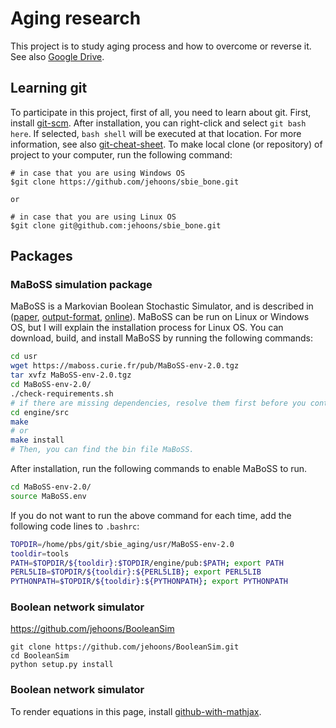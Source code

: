 # Aging research
This project is to study aging process and how to overcome or reverse it. See also [Google Drive][Google Drive].

## Learning git
To participate in this project, first of all, you need to learn about git. First, install [git-scm][git-scm]. After installation, you can right-click and select `git bash here`. If selected, `bash shell` will be executed at that location. For more information, see also [git-cheat-sheet][git-cheat-sheet]. To make local clone (or repository) of project to your computer, run the following command:

```
# in case that you are using Windows OS
$git clone https://github.com/jehoons/sbie_bone.git

or

# in case that you are using Linux OS
$git clone git@github.com:jehoons/sbie_bone.git
```

## Packages
### MaBoSS simulation package
MaBoSS is a Markovian Boolean Stochastic Simulator, and is described in ([paper][maboss-paper], [output-format][maboss-outputformat], [online][maboss-website]). MaBoSS can be run on Linux or Windows OS, but I will explain the installation process for Linux OS. You can download, build, and install MaBoSS by running the following commands:

```bash
cd usr
wget https://maboss.curie.fr/pub/MaBoSS-env-2.0.tgz
tar xvfz MaBoSS-env-2.0.tgz
cd MaBoSS-env-2.0/
./check-requirements.sh
# if there are missing dependencies, resolve them first before you continue to next step.
cd engine/src
make
# or
make install
# Then, you can find the bin file MaBoSS.  
```

After installation, run the following commands to enable MaBoSS to run.

```bash
cd MaBoSS-env-2.0/
source MaBoSS.env
```

If you do not want to run the above command for each time, add the following code lines to `.bashrc`:

```bash
TOPDIR=/home/pbs/git/sbie_aging/usr/MaBoSS-env-2.0
tooldir=tools
PATH=$TOPDIR/${tooldir}:$TOPDIR/engine/pub:$PATH; export PATH
PERL5LIB=$TOPDIR/${tooldir}:${PERL5LIB}; export PERL5LIB
PYTHONPATH=$TOPDIR/${tooldir}:${PYTHONPATH}; export PYTHONPATH
```

[Google Drive]: https://drive.google.com/open?id=0B2Fh-6_aEya5MU9nTldLN2FIVW8
[git-scm]: https://git-scm.com/download/win
[git-cheat-sheet]: https://www.git-tower.com/blog/git-cheat-sheet
[maboss-paper]: http://bmcsystbiol.biomedcentral.com/articles/10.1186/1752-0509-6-116
[maboss-outputformat]: assets/paper/maboss-outputformat.pdf
[maboss-website]: https://maboss.curie.fr

### Boolean network simulator 
https://github.com/jehoons/BooleanSim

```
git clone https://github.com/jehoons/BooleanSim.git
cd BooleanSim 
python setup.py install 
```

### Boolean network simulator 
To render equations in this page, install [github-with-mathjax](https://chrome.google.com/webstore/detail/github-with-mathjax/ioemnmodlmafdkllaclgeombjnmnbima). 




